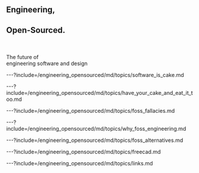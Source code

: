 ## Engineering, 
## Open-Sourced.

<br><br>The future of<br>engineering software and design

---?include=/engineering_opensourced/md/topics/software_is_cake.md

---?include=/engineering_opensourced/md/topics/have_your_cake_and_eat_it_too.md

---?include=/engineering_opensourced/md/topics/foss_fallacies.md

---?include=/engineering_opensourced/md/topics/why_foss_engineering.md

---?include=/engineering_opensourced/md/topics/foss_alternatives.md

---?include=/engineering_opensourced/md/topics/freecad.md

---?include=/engineering_opensourced/md/topics/links.md